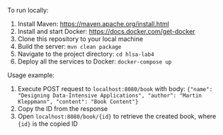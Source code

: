 To run locally:
1. Install Maven: https://maven.apache.org/install.html
2. Install and start Docker: https://docs.docker.com/get-docker
3. Clone this repository to your local machine
4. Build the server: `mvn clean package`
5. Navigate to the project directory: `cd hlsa-lab4`
6. Deploy all the services to Docker: `docker-compose up`

Usage example:
1. Execute POST request to `localhost:8080/book` with body: `{"name": "Designing Data-Intensive Applications", "author": "Martin Kleppmann", "content": "Book Content"}`
2. Copy the ID from the response
3. Open `localhost:8080/book/{id}` to retrieve the created book, where `{id}` is the copied ID